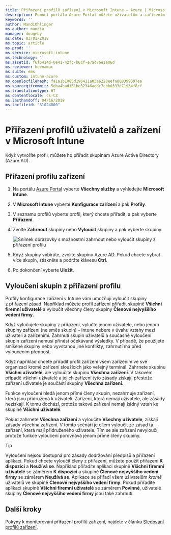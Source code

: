 ```yaml
---
title: Přiřazení profilů zařízení v Microsoft Intune – Azure | Microsoft Docs
description: Pomocí portálu Azure Portal můžete uživatelům a zařízením přiřadit profily a zásady zařízení. Zjistěte, jak z přiřazení profilu v Microsoft Intune vyloučit skupiny.
keywords: ''
author: MandiOhlinger
ms.author: mandia
manager: dougeby
ms.date: 03/01/2018
ms.topic: article
ms.prod: ''
ms.service: microsoft-intune
ms.technology: ''
ms.assetid: f6f5414d-0e41-42fc-b6cf-e7ad76e1e06d
ms.reviewer: heenamac
ms.suite: ems
ms.custom: intune-azure
ms.openlocfilehash: fa1a1b1085d196411a03a6228eefa808399397ea
ms.sourcegitcommit: 5eba4bad151be32346aedc7cbb0333d71934f8cf
ms.translationtype: HT
ms.contentlocale: cs-CZ
ms.lasthandoff: 04/16/2018
ms.locfileid: "31024800"
---
```

# <a name="assign-user-and-device-profiles-in-microsoft-intune"></a>Přiřazení profilů uživatelů a zařízení v Microsoft Intune

Když vytvoříte profil, můžete ho přiřadit skupinám Azure Active Directory (Azure AD).

## <a name="assign-a-device-profile"></a>Přiřazení profilu zařízení

1. Na portálu [Azure Portal](https://portal.azure.com) vyberte **Všechny služby** a vyhledejte **Microsoft Intune**.
2. V **Microsoft Intune** vyberte **Konfigurace zařízení** a pak **Profily**.
3. V seznamu profilů vyberte profil, který chcete přiřadit, a pak vyberte **Přiřazení**.
4. Zvolte **Zahrnout** skupiny nebo **Vyloučit** skupiny a pak vyberte skupiny.  

    ![Snímek obrazovky s možnostmi zahrnout nebo vyloučit skupiny z přiřazení profilu](./media/group-include-exclude.png)

5. Když skupiny vybíráte, zvolíte skupinu Azure AD. Pokud chcete vybrat více skupin, stiskněte a podržte klávesu **Ctrl**.
6. Po dokončení vyberte **Uložit**.

## <a name="exclude-groups-from-a-profile-assignment"></a>Vyloučení skupin z přiřazení profilu

Profily konfigurace zařízení v Intune vám umožňují vyloučit skupiny z přiřazení zásad. Například můžete profil zařízení přiřadit skupině **Všichni firemní uživatelé** a vyloučit všechny členy skupiny **Členové nejvyššího vedení firmy**.

Když vylučujete skupiny z přiřazení, vylučte jenom uživatele, nebo jenom skupiny zařízení (ne směs skupin) – Intune nebere v úvahu vztahy mezi uživateli a zařízeními. Zahrnutí skupin uživatelů a současné vyloučení skupin zařízení nemusí přinést očekávané výsledky. V případě, že použijete smíšené skupiny nebo vyvstanou jiné konflikty, zahrnutí má před vyloučením přednost.

Když například chcete přiřadit profil zařízení všem zařízením ve své organizaci kromě zařízení sloužících jako veřejný terminál. Zahrnete skupinu **Všichni uživatelé**, ale vyloučíte skupinu **Všechna zařízení**. V takovém případě všichni uživatelé a jejich zařízení tyto zásady získají, přestože zařízení uživatele je součástí skupiny **Všechna zařízení**.

Funkce vyloučení hledá jenom přímé členy skupin, nezahrnuje zařízení, která jsou přidružená k uživateli. Zařízení, která nemají uživatele, ale zásady nezískají. K tomu dochází, protože taková zařízení nemají žádný vztah ke skupině **Všichni uživatelé**.

Pokud zahrnete **Všechna zařízení** a vyloučíte **Všechny uživatele**, získají zásady všechna zařízení. V tomto scénáři je cílem vyloučit ze zásad ta zařízení, která mají přidruženého uživatele. Tím se ale zařízení nevyloučí, protože funkce vyloučení porovnává jenom přímé členy skupiny.

>[!TIP]
>Vyloučení nejsou dostupná pro zásady dodržování předpisů a přiřazení aplikací. Pokud chcete vyloučit členy z přiřazení, můžete použít přiřazení **K dispozici** a **Neužívá se**. Například přiřadíte aplikaci skupině **Všichni firemní uživatelé** se záměrem **K dispozici** a skupině **Členové nejvyššího vedení firmy** se záměrem **Neužívá se**. Aplikace se přiřadí všem uživatelům *kromě* uživatelů ve skupině **Členové nejvyššího vedení firmy**. Pokud přiřadíte aplikaci skupině **Všichni firemní uživatelé** se záměrem **Povinné**, uživatelé skupiny **Členové nejvyššího vedení firmy** jsou také zahrnutí.

## <a name="next-steps"></a>Další kroky
Pokyny k monitorování přiřazení profilů zařízení, najdete v článku [Sledování profilů zařízení](device-profile-monitor.md).
